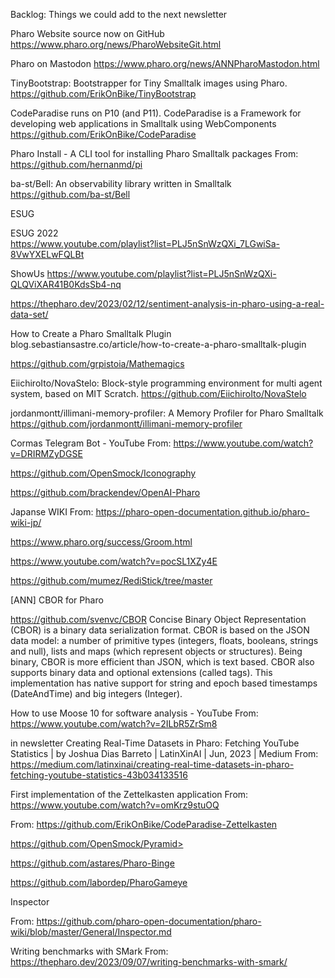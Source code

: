 Backlog: Things we could add to the next newsletter


Pharo Website source now on GitHub
	https://www.pharo.org/news/PharoWebsiteGit.html
	
Pharo on Mastodon
	https://www.pharo.org/news/ANNPharoMastodon.html
	
	
TinyBootstrap: Bootstrapper for Tiny Smalltalk images using Pharo. https://github.com/ErikOnBike/TinyBootstrap


 CodeParadise runs on P10 (and P11). CodeParadise is a Framework for developing web applications in Smalltalk using WebComponents https://github.com/ErikOnBike/CodeParadise
 
 
 Pharo Install - A CLI tool for installing Pharo Smalltalk packages
 From: <https://github.com/hernanmd/pi>
 
 ba-st/Bell: An observability library written in Smalltalk
https://github.com/ba-st/Bell






ESUG

ESUG 2022  
 https://www.youtube.com/playlist?list=PLJ5nSnWzQXi_7LGwiSa-8VwYXELwFQLBt
 
 ShowUs
  https://www.youtube.com/playlist?list=PLJ5nSnWzQXi-QLQViXAR41B0KdsSb4-nq

https://thepharo.dev/2023/02/12/sentiment-analysis-in-pharo-using-a-real-data-set/

How to Create a Pharo Smalltalk Plugin
blog.sebastiansastre.co/article/how-to-create-a-pharo-smalltalk-plugin

https://github.com/grpistoia/Mathemagics


EiichiroIto/NovaStelo: Block-style programming environment for multi agent system, based on MIT Scratch.
https://github.com/EiichiroIto/NovaStelo


jordanmontt/illimani-memory-profiler: A Memory Profiler for Pharo Smalltalk
<https://github.com/jordanmontt/illimani-memory-profiler>

 Cormas Telegram Bot - YouTube
From: <https://www.youtube.com/watch?v=DRIRMZyDGSE>

https://github.com/OpenSmock/Iconography

https://github.com/brackendev/OpenAI-Pharo

Japanse WIKI From: <https://pharo-open-documentation.github.io/pharo-wiki-jp/>

https://www.pharo.org/success/Groom.html

https://www.youtube.com/watch?v=pocSL1XZy4E

<https://github.com/mumez/RediStick/tree/master>


[ANN] CBOR for Pharo

https://github.com/svenvc/CBOR
Concise Binary Object Representation (CBOR) is a binary data serialization format. CBOR is based on the JSON data model: a number of primitive types (integers, floats, booleans, strings and null), lists and maps (which represent objects or structures). Being binary, CBOR is more efficient than JSON, which is text based. CBOR also supports binary data and optional extensions (called tags). This implementation has native support for string and epoch based timestamps (DateAndTime) and big integers (Integer).


How to use Moose 10 for software analysis - YouTube
From: <https://www.youtube.com/watch?v=2ILbR5ZrSm8>


in newsletter Creating Real-Time Datasets in Pharo: Fetching YouTube Statistics | by Joshua Dias Barreto | LatinXinAI | Jun, 2023 | Medium
From: <https://medium.com/latinxinai/creating-real-time-datasets-in-pharo-fetching-youtube-statistics-43b034133516>

First implementation of the Zettelkasten application  From: <https://www.youtube.com/watch?v=omKrz9stuOQ>

From: <https://github.com/ErikOnBike/CodeParadise-Zettelkasten>



https://github.com/OpenSmock/Pyramid>

https://github.com/astares/Pharo-Binge

 https://github.com/labordep/PharoGameye


 Inspector

 From: <https://github.com/pharo-open-documentation/pharo-wiki/blob/master/General/Inspector.md>


 Writing benchmarks with SMark
From: <https://thepharo.dev/2023/09/07/writing-benchmarks-with-smark/>

